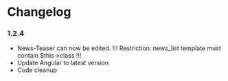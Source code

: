 # Changelog

### 1.2.4

- News-Teaser can now be edited. !!! Restriction: news_list template must contain $this->class !!!
- Update Angular to latest version
- Code cleanup